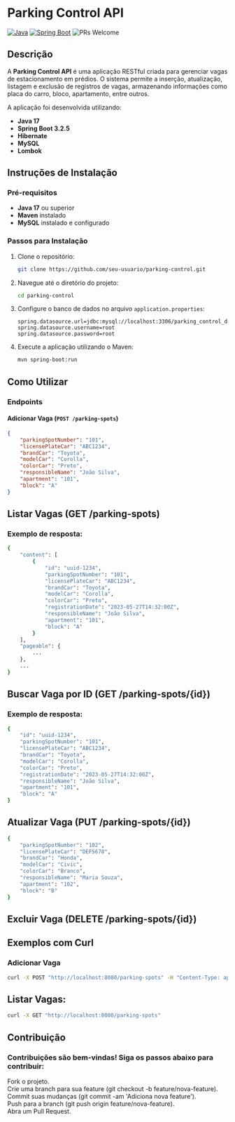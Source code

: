 # Parking Control API

[![Java](https://img.shields.io/badge/Java-17-blue)](https://www.oracle.com/java/)
[![Spring Boot](https://img.shields.io/badge/Spring%20Boot-3.2.5-brightgreen)](https://spring.io/projects/spring-boot)
![PRs Welcome](https://img.shields.io/badge/PRs-welcome-brightgreen.svg?style=for-the-badge)

## Descrição

A **Parking Control API** é uma aplicação RESTful criada para gerenciar vagas de estacionamento em prédios. O sistema permite a inserção, atualização, listagem e exclusão de registros de vagas, armazenando informações como placa do carro, bloco, apartamento, entre outros.

A aplicação foi desenvolvida utilizando:
- **Java 17**
- **Spring Boot 3.2.5**
- **Hibernate**
- **MySQL**
- **Lombok**

## Instruções de Instalação

### Pré-requisitos

- **Java 17** ou superior
- **Maven** instalado
- **MySQL** instalado e configurado

### Passos para Instalação

1. Clone o repositório:

    ```bash
    git clone https://github.com/seu-usuario/parking-control.git
    ```

2. Navegue até o diretório do projeto:

    ```bash
    cd parking-control
    ```

3. Configure o banco de dados no arquivo `application.properties`:

    ```properties
    spring.datasource.url=jdbc:mysql://localhost:3306/parking_control_db
    spring.datasource.username=root
    spring.datasource.password=root
    ```

4. Execute a aplicação utilizando o Maven:

    ```bash
    mvn spring-boot:run
    ```

## Como Utilizar

### Endpoints

#### Adicionar Vaga (`POST /parking-spots`)

```json
{
    "parkingSpotNumber": "101",
    "licensePlateCar": "ABC1234",
    "brandCar": "Toyota",
    "modelCar": "Corolla",
    "colorCar": "Preto",
    "responsibleName": "João Silva",
    "apartment": "101",
    "block": "A"
}
```

## Listar Vagas (GET /parking-spots)
### Exemplo de resposta:
```bash
{
    "content": [
        {
            "id": "uuid-1234",
            "parkingSpotNumber": "101",
            "licensePlateCar": "ABC1234",
            "brandCar": "Toyota",
            "modelCar": "Corolla",
            "colorCar": "Preto",
            "registrationDate": "2023-05-27T14:32:00Z",
            "responsibleName": "João Silva",
            "apartment": "101",
            "block": "A"
        }
    ],
    "pageable": {
        ...
    },
    ...
}
```

## Buscar Vaga por ID (GET /parking-spots/{id})
### Exemplo de resposta:
```bash
{
    "id": "uuid-1234",
    "parkingSpotNumber": "101",
    "licensePlateCar": "ABC1234",
    "brandCar": "Toyota",
    "modelCar": "Corolla",
    "colorCar": "Preto",
    "registrationDate": "2023-05-27T14:32:00Z",
    "responsibleName": "João Silva",
    "apartment": "101",
    "block": "A"
}
```

## Atualizar Vaga (PUT /parking-spots/{id})
```bash
{
    "parkingSpotNumber": "102",
    "licensePlateCar": "DEF5678",
    "brandCar": "Honda",
    "modelCar": "Civic",
    "colorCar": "Branco",
    "responsibleName": "Maria Souza",
    "apartment": "102",
    "block": "B"
}
```

## Excluir Vaga (DELETE /parking-spots/{id})

## Exemplos com Curl
### Adicionar Vaga
```bash
curl -X POST "http://localhost:8080/parking-spots" -H "Content-Type: application/json" -d '{"parkingSpotNumber": "101", "licensePlateCar": "ABC1234", "brandCar": "Toyota", "modelCar": "Corolla", "colorCar": "Preto", "responsibleName": "João Silva", "apartment": "101", "block": "A"}'
```

## Listar Vagas:
```bash
curl -X GET "http://localhost:8080/parking-spots"
```

## Contribuição
### Contribuições são bem-vindas! Siga os passos abaixo para contribuir:
Fork o projeto.<br>
Crie uma branch para sua feature (git checkout -b feature/nova-feature).<br>
Commit suas mudanças (git commit -am 'Adiciona nova feature').<br>
Push para a branch (git push origin feature/nova-feature).<br>
Abra um Pull Request.<br>
